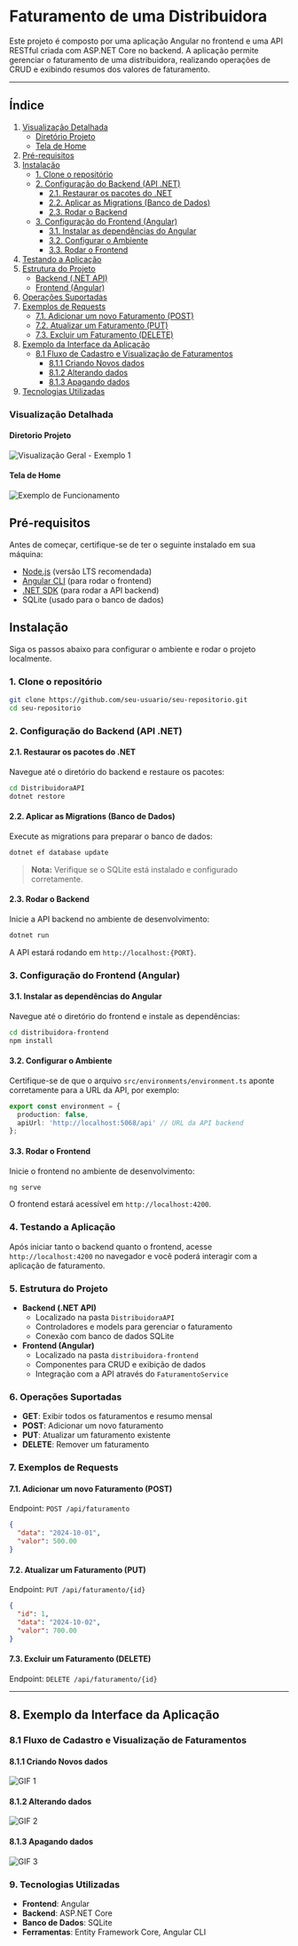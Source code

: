 # Faturamento de uma Distribuidora 

Este projeto é composto por uma aplicação Angular no frontend e uma API RESTful criada com ASP.NET Core no backend. A aplicação permite gerenciar o faturamento de uma distribuidora, realizando operações de CRUD e exibindo resumos dos valores de faturamento.

---
## Índice

1. [Visualização Detalhada](#visualização-detalhada)
   - [Diretório Projeto](#diretorio-projeto)
   - [Tela de Home](#tela-de-home)
2. [Pré-requisitos](#pré-requisitos)
3. [Instalação](#instalação)
   - [1. Clone o repositório](#1-clone-o-repositório)
   - [2. Configuração do Backend (API .NET)](#2-configuração-do-backend-api-net)
     - [2.1. Restaurar os pacotes do .NET](#21-restaurar-os-pacotes-do-net)
     - [2.2. Aplicar as Migrations (Banco de Dados)](#22-aplicar-as-migrations-banco-de-dados)
     - [2.3. Rodar o Backend](#23-rodar-o-backend)
   - [3. Configuração do Frontend (Angular)](#3-configuração-do-frontend-angular)
     - [3.1. Instalar as dependências do Angular](#31-instalar-as-dependências-do-angular)
     - [3.2. Configurar o Ambiente](#32-configurar-o-ambiente)
     - [3.3. Rodar o Frontend](#33-rodar-o-frontend)
4. [Testando a Aplicação](#testando-a-aplicação)
5. [Estrutura do Projeto](#estrutura-do-projeto)
   - [Backend (.NET API)](#backend-net-api)
   - [Frontend (Angular)](#frontend-angular)
6. [Operações Suportadas](#operações-suportadas)
7. [Exemplos de Requests](#exemplos-de-requests)
   - [7.1. Adicionar um novo Faturamento (POST)](#71-adicionar-um-novo-faturamento-post)
   - [7.2. Atualizar um Faturamento (PUT)](#72-atualizar-um-faturamento-put)
   - [7.3. Excluir um Faturamento (DELETE)](#73-excluir-um-faturamento-delete)
8. [Exemplo da Interface da Aplicação](#exemplo-da-interface-da-aplicação)
   - [8.1 Fluxo de Cadastro e Visualização de Faturamentos](#81-fluxo-de-cadastro-e-visualização-de-faturamentos)
     - [8.1.1 Criando Novos dados](#811-criando-novos-dados)
     - [8.1.2 Alterando dados](#812-alterando-dados)
     - [8.1.3 Apagando dados](#813-apagando-dados)
9. [Tecnologias Utilizadas](#tecnologias-utilizadas)

### Visualização Detalhada

#### Diretorio Projeto 
![Visualização Geral - Exemplo 1](https://drive.google.com/uc?export=view&id=1BGJmvSP0sFkhACwp8oGADQ4Es5VPolFH)

#### Tela de Home
![Exemplo de Funcionamento](https://drive.google.com/uc?export=view&id=15o3-RNs6JrzQHj5QtnTVyvj2bQiSOCEw)

## Pré-requisitos

Antes de começar, certifique-se de ter o seguinte instalado em sua máquina:

- [Node.js](https://nodejs.org/en/) (versão LTS recomendada)
- [Angular CLI](https://angular.io/cli) (para rodar o frontend)
- [.NET SDK](https://dotnet.microsoft.com/download) (para rodar a API backend)
- SQLite (usado para o banco de dados)

## Instalação

Siga os passos abaixo para configurar o ambiente e rodar o projeto localmente.

### 1. Clone o repositório

```bash
git clone https://github.com/seu-usuario/seu-repositorio.git
cd seu-repositorio
```

### 2. Configuração do Backend (API .NET)

#### 2.1. Restaurar os pacotes do .NET

Navegue até o diretório do backend e restaure os pacotes:

```bash
cd DistribuidoraAPI
dotnet restore
```

#### 2.2. Aplicar as Migrations (Banco de Dados)

Execute as migrations para preparar o banco de dados:

```bash
dotnet ef database update
```

> **Nota:** Verifique se o SQLite está instalado e configurado corretamente.

#### 2.3. Rodar o Backend

Inicie a API backend no ambiente de desenvolvimento:

```bash
dotnet run
```

A API estará rodando em `http://localhost:{PORT}`.

### 3. Configuração do Frontend (Angular)

#### 3.1. Instalar as dependências do Angular

Navegue até o diretório do frontend e instale as dependências:

```bash
cd distribuidora-frontend
npm install
```

#### 3.2. Configurar o Ambiente

Certifique-se de que o arquivo `src/environments/environment.ts` aponte corretamente para a URL da API, por exemplo:

```typescript
export const environment = {
  production: false,
  apiUrl: 'http://localhost:5068/api' // URL da API backend
};
```

#### 3.3. Rodar o Frontend

Inicie o frontend no ambiente de desenvolvimento:

```bash
ng serve
```

O frontend estará acessível em `http://localhost:4200`.

### 4. Testando a Aplicação

Após iniciar tanto o backend quanto o frontend, acesse `http://localhost:4200` no navegador e você poderá interagir com a aplicação de faturamento.

### 5. Estrutura do Projeto

- **Backend (.NET API)**
  - Localizado na pasta `DistribuidoraAPI`
  - Controladores e models para gerenciar o faturamento
  - Conexão com banco de dados SQLite
- **Frontend (Angular)**
  - Localizado na pasta `distribuidora-frontend`
  - Componentes para CRUD e exibição de dados
  - Integração com a API através do `FaturamentoService`

### 6. Operações Suportadas

- **GET**: Exibir todos os faturamentos e resumo mensal
- **POST**: Adicionar um novo faturamento
- **PUT**: Atualizar um faturamento existente
- **DELETE**: Remover um faturamento

### 7. Exemplos de Requests

#### 7.1. Adicionar um novo Faturamento (POST)

Endpoint: `POST /api/faturamento`

```json
{
  "data": "2024-10-01",
  "valor": 500.00
}
```

#### 7.2. Atualizar um Faturamento (PUT)

Endpoint: `PUT /api/faturamento/{id}`

```json
{
  "id": 1,
  "data": "2024-10-02",
  "valor": 700.00
}
```

#### 7.3. Excluir um Faturamento (DELETE)

Endpoint: `DELETE /api/faturamento/{id}`

---

## 8. Exemplo da Interface da Aplicação

### 8.1 Fluxo de Cadastro e Visualização de Faturamentos

#### 8.1.1 Criando Novos dados 
![GIF 1](https://github.com/ijbs-dev/FaturaDistribuidoraApp/blob/main/mov/1.gif)

#### 8.1.2 Alterando dados
![GIF 2](https://github.com/ijbs-dev/FaturaDistribuidoraApp/blob/main/mov/2.gif)

#### 8.1.3 Apagando dados
![GIF 3](https://github.com/ijbs-dev/FaturaDistribuidoraApp/blob/main/mov/3.gif)


### 9. Tecnologias Utilizadas

- **Frontend**: Angular
- **Backend**: ASP.NET Core
- **Banco de Dados**: SQLite
- **Ferramentas**: Entity Framework Core, Angular CLI

